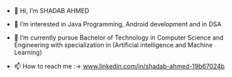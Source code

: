 - 👋 Hi, I’m SHADAB AHMED
- 👀 I’m interested in Java Programming, Android development and in DSA
- 🌱 I’m currently pursue Bachelor of Technology in Computer Science and Engineering with specialization in (Artificial intelligence and Machine Learning)
  
- 📫 How to reach me :-> www.linkedin.com/in/shadab-ahmed-19b67024b


<!---
SANDY1980SS/SANDY1980SS is a ✨ special ✨ repository because its `README.md` (this file) appears on your GitHub profile.
You can click the Preview link to take a look at your changes.
--->
